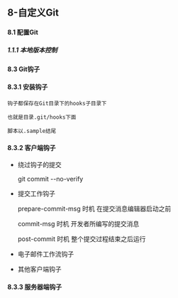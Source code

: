 ## 8-自定义Git

#### 8.1 配置Git


##### 1.1.1 本地版本控制






#### 8.3 Git钩子

#### 8.3.1 安装钩子
	
	钩子都保存在Git目录下的hooks子目录下
	
	也就是目录.git/hooks下面
	
	脚本以.sample结尾
	

#### 8.3.2 客户端钩子

- 绕过钩子的提交

	git commit --no-verify

- 提交工作钩子

	prepare-commit-msg
	时机 在提交消息编辑器启动之前
	
	commit-msg
	时机 开发者所编写的提交消息
	
	post-commit
	时机 整个提交过程结束之后运行
	
	

- 电子邮件工作流钩子

- 其他客户端钩子



#### 8.3.3 服务器端钩子